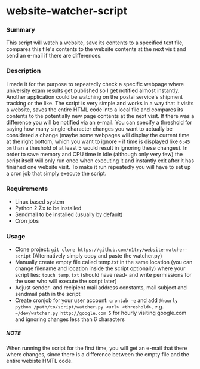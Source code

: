 # website-watcher-script

### Summary
This script will watch a website, save its contents to a specified text file, compares this file's contents to the website contents at the next visit and send an e-mail if there are differences.

### Description
I made it for the purpose to repeatedly check a specific webpage where university exam results get published so I get notified almost instantly. Another application could be watching on the postal service's shipment tracking or the like.
The script is very simple and works in a way that it visits a website, saves the entire HTML code into a local file and compares its contents to the potentially new page contents at the next visit. If there was a difference you will be notified via an e-mail. You can specify a threshold for saying how many single-character changes you want to actually be considered a change (maybe some webpages will display the current time at the right bottom, which you want to ignore - if time is displayed like <code>6:45 pm</code> than a theshold of at least 5 would result in ignoring these changes).
In order to save memory and CPU time in idle (although only very few) the script itself will only run once when executing it and instantly exit after it has finished one website visit. To make it run repeatedly you will have to set up a cron job that simply execute the script.

### Requirements
* Linux based system
* Python 2.7.x to be installed
* Sendmail to be installed (usually by default)
* Cron jobs

### Usage
* Clone project: `git clone https://github.com/n1try/website-watcher-script` (Alternatively simply copy and paste the watcher.py)
* Manually create empty file called temp.txt in the same location (you can change filename and location inside the script optionally) where your script lies: `touch temp.txt` (should have read- and write permissions for the user who will execute the script later)
* Adjust sender- and recipient mail address constants, mail subject and sendmail path in the script
* Create cronjob for your user account: `crontab -e` and add `@hourly python /path/to/script/watcher.py <url> <threshold>`, e.g. `~/dev/watcher.py http://google.com 5` for hourly visiting google.com and ignoring changes less than 6 characters 

##### NOTE
When running the script for the first time, you will get an e-mail that there where changes, since there is a difference between the empty file and the entire webiste HMTL code.
